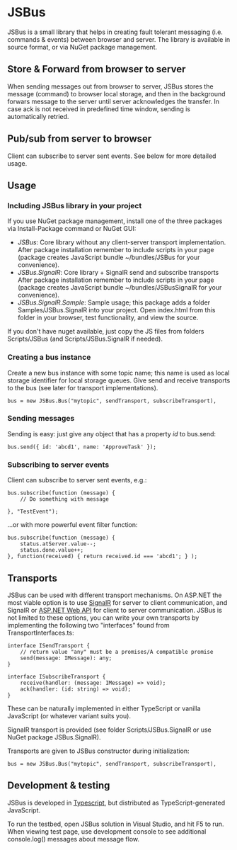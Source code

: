 # JSBus

JSBus is a small library that helps in creating fault tolerant messaging (i.e. commands & events) 
between browser and server. The library is available in source format, or via NuGet package management.

## Store & Forward from browser to server

When sending messages out from browser to server, JSBus stores the message (command) 
to browser local storage, and then in the background forwars message to the server 
until server acknowledges the transfer. In case ack is not received in predefined 
time window, sending is automatically retried. 

## Pub/sub from server to browser

Client can subscribe to server sent events. See below for more detailed usage.

## Usage

### Including JSBus library in your project

If you use NuGet package management, install one of the three packages 
via Install-Package command or NuGet GUI: 

- *JSBus*: Core library without any client-server transport implementation. 
After package installation remember to include scripts in your page (package 
creates JavaScript bundle ~/bundles/JSBus for your convenience).
- *JSBus.SignalR*: Core library + SignalR send and subscribe transports
After package installation remember to include scripts in your page (package 
creates JavaScript bundle ~/bundles/JSBusSignalR for your convenience).
- *JSBus.SignalR.Sample*: Sample usage; this package adds a folder 
Samples/JSBus.SignalR into your project. Open index.html from this folder 
in your browser, test functionality, and view the source.

If you don't have nuget available, just copy the JS files from 
folders Scripts/JSBus (and Scripts/JSBus.SignalR if needed). 

### Creating a bus instance

Create a new bus instance with some topic name; this name is used as 
local storage identifier for local storage queues. Give send and 
receive transports to the bus (see later for transport implementations).

    bus = new JSBus.Bus("mytopic", sendTransport, subscribeTransport),

### Sending messages

Sending is easy: just give any object that has a property _id_ to bus.send:

    bus.send({ id: 'abcd1', name: 'ApproveTask' });

### Subscribing to server events

Client can subscribe to server sent events, e.g.:

    bus.subscribe(function (message) {
		// Do something with message
		
    }, "TestEvent");

...or with more powerful event filter function:

    bus.subscribe(function (message) {
        status.atServer.value--;
        status.done.value++;
    }, function(received) { return received.id === 'abcd1'; } );

## Transports

JSBus can be used with different transport mechanisms. On ASP.NET the most viable 
option is to use [SignalR](http://signalr.net) for server to client communication, 
and SignalR or [ASP.NET Web API](http://www.asp.net/web-api) for client to server 
communication. JSBus is not limited to these options, you can write your own transports 
by implementing the following two "interfaces" found from TransportInterfaces.ts: 

    interface ISendTransport {
        // return value "any" must be a promises/A compatible promise 
        send(message: IMessage): any;
    }

    interface ISubscribeTransport {
        receive(handler: (message: IMessage) => void);
        ack(handler: (id: string) => void);
    }

These can be naturally implemented in either TypeScript or vanilla JavaScript (or 
whatever variant suits you).

SignalR transport is provided (see folder Scripts/JSBus.SignalR or use NuGet package JSBus.SignalR). 

Transports are given to JSBus constructor during initialization:

    bus = new JSBus.Bus("mytopic", sendTransport, subscribeTransport),

## Development & testing

JSBus is developed in [Typescript](http://www.typescriptlang.org), but distributed 
as TypeScript-generated JavaScript. 

To run the testbed, open JSBus solution in Visual Studio, and hit F5 to run. When viewing test 
page, use development console to see additional console.log() messages about message flow.
